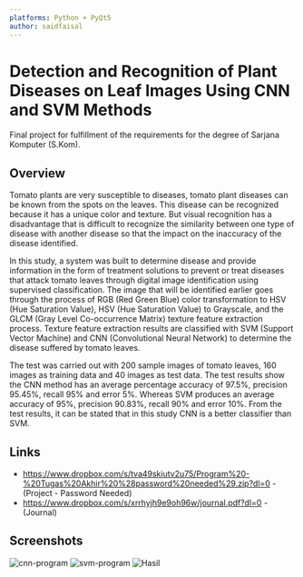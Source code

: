 ```yaml
---
platforms: Python + PyQt5
author: saidfaisal
---
```


# Detection and Recognition of Plant Diseases on Leaf Images Using CNN and SVM Methods
Final project for fulfillment of the requirements for the degree of Sarjana Komputer (S.Kom).

## Overview
Tomato plants are very susceptible to diseases, tomato plant diseases can be known from the spots on the leaves. This disease can be recognized because it has a unique color and texture. But visual recognition has a disadvantage that is difficult to recognize the similarity between one type of disease with another disease so that the impact on the inaccuracy of the disease identified.

In this study, a system was built to determine disease and provide information in the form of treatment solutions to prevent or treat diseases that attack tomato leaves through digital image identification using supervised classification. The image that will be identified earlier goes through the process of RGB (Red Green Blue) color transformation to HSV (Hue Saturation Value), HSV (Hue Saturation Value) to Grayscale, and the GLCM (Gray Level Co-occurrence Matrix) texture feature extraction process. Texture feature extraction results are classified with SVM (Support Vector Machine) and CNN (Convolutional Neural Network) to determine the disease suffered by tomato leaves.

The test was carried out with 200 sample images of tomato leaves, 160 images as training data and 40 images as test data. The test results show the CNN method has an average percentage accuracy of 97.5%, precision 95.45%, recall 95% and error 5%. Whereas SVM produces an average accuracy of 95%, precision 90.83%, recall 90% and error 10%. From the test results, it can be stated that in this study CNN is a better classifier than SVM.

## Links
* https://www.dropbox.com/s/tva49skiutv2u75/Program%20-%20Tugas%20Akhir%20%28password%20needed%29.zip?dl=0 - (Project - Password Needed)
* https://www.dropbox.com/s/xrrhyjh9e9oh96w/journal.pdf?dl=0 - (Journal)

## Screenshots
![cnn-program](https://user-images.githubusercontent.com/28735519/66263034-7b799180-e816-11e9-9e29-ebb91fa47a0c.gif) ![svm-program](https://user-images.githubusercontent.com/28735519/66263035-8502f980-e816-11e9-9d7f-225f7c42af72.gif)
![Hasil](https://user-images.githubusercontent.com/28735519/66263037-8d5b3480-e816-11e9-82ef-30e9bb146f84.PNG)



